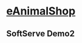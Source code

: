 # [eAnimalShop](https://antonpanchenk0.github.io/eAnimalShop/eCommerce/ "Lastest version")

## SoftServe Demo2
